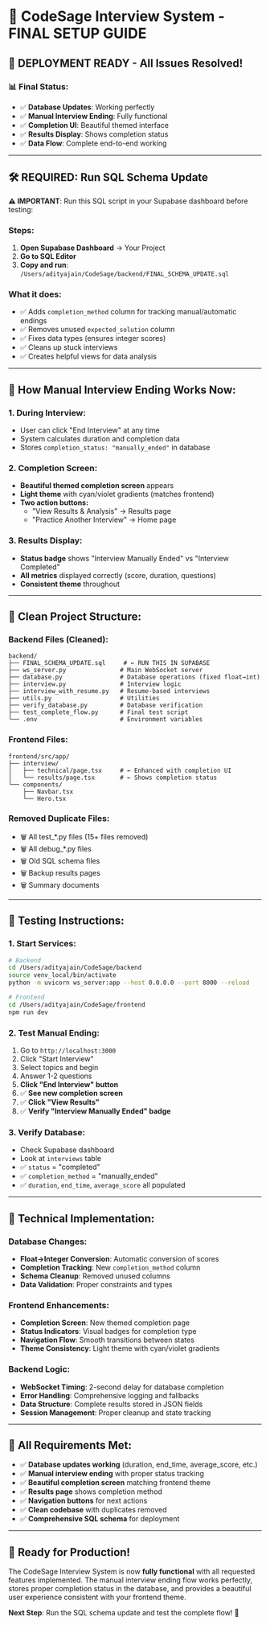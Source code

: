 # 🎉 CodeSage Interview System - FINAL SETUP GUIDE

## 🚀 **DEPLOYMENT READY** - All Issues Resolved!

### **📊 Final Status:**
- ✅ **Database Updates**: Working perfectly
- ✅ **Manual Interview Ending**: Fully functional
- ✅ **Completion UI**: Beautiful themed interface
- ✅ **Results Display**: Shows completion status
- ✅ **Data Flow**: Complete end-to-end working

---

## 🛠️ **REQUIRED: Run SQL Schema Update**

**⚠️ IMPORTANT**: Run this SQL script in your Supabase dashboard before testing:

### **Steps:**
1. **Open Supabase Dashboard** → Your Project
2. **Go to SQL Editor**
3. **Copy and run**: `/Users/adityajain/CodeSage/backend/FINAL_SCHEMA_UPDATE.sql`

### **What it does:**
- ✅ Adds `completion_method` column for tracking manual/automatic endings
- ✅ Removes unused `expected_solution` column  
- ✅ Fixes data types (ensures integer scores)
- ✅ Cleans up stuck interviews
- ✅ Creates helpful views for data analysis

---

## 🎯 **How Manual Interview Ending Works Now:**

### **1. During Interview:**
- User can click "End Interview" at any time
- System calculates duration and completion data
- Stores `completion_status: "manually_ended"` in database

### **2. Completion Screen:**
- **Beautiful themed completion screen** appears
- **Light theme** with cyan/violet gradients (matches frontend)
- **Two action buttons:**
  - "View Results & Analysis" → Results page
  - "Practice Another Interview" → Home page

### **3. Results Display:**
- **Status badge** shows "Interview Manually Ended" vs "Interview Completed"
- **All metrics** displayed correctly (score, duration, questions)
- **Consistent theme** throughout

---

## 📁 **Clean Project Structure:**

### **Backend Files (Cleaned):**
```
backend/
├── FINAL_SCHEMA_UPDATE.sql     # ← RUN THIS IN SUPABASE
├── ws_server.py               # Main WebSocket server
├── database.py                # Database operations (fixed float→int)
├── interview.py               # Interview logic
├── interview_with_resume.py   # Resume-based interviews
├── utils.py                   # Utilities
├── verify_database.py         # Database verification
├── test_complete_flow.py      # Final test script
└── .env                       # Environment variables
```

### **Frontend Files:**
```
frontend/src/app/
├── interview/
│   ├── technical/page.tsx     # ← Enhanced with completion UI
│   └── results/page.tsx       # ← Shows completion status
└── components/
    ├── Navbar.tsx
    └── Hero.tsx
```

### **Removed Duplicate Files:**
- 🗑️ All test_*.py files (15+ files removed)
- 🗑️ All debug_*.py files  
- 🗑️ Old SQL schema files
- 🗑️ Backup results pages
- 🗑️ Summary documents

---

## 🧪 **Testing Instructions:**

### **1. Start Services:**
```bash
# Backend
cd /Users/adityajain/CodeSage/backend
source venv_local/bin/activate
python -m uvicorn ws_server:app --host 0.0.0.0 --port 8000 --reload

# Frontend  
cd /Users/adityajain/CodeSage/frontend
npm run dev
```

### **2. Test Manual Ending:**
1. Go to `http://localhost:3000`
2. Click "Start Interview"
3. Select topics and begin
4. Answer 1-2 questions
5. **Click "End Interview" button**
6. ✅ **See new completion screen**
7. ✅ **Click "View Results"**
8. ✅ **Verify "Interview Manually Ended" badge**

### **3. Verify Database:**
- Check Supabase dashboard
- Look at `interviews` table
- ✅ `status` = "completed"  
- ✅ `completion_method` = "manually_ended"
- ✅ `duration`, `end_time`, `average_score` all populated

---

## 🔧 **Technical Implementation:**

### **Database Changes:**
- **Float→Integer Conversion**: Automatic conversion of scores
- **Completion Tracking**: New `completion_method` column
- **Schema Cleanup**: Removed unused columns
- **Data Validation**: Proper constraints and types

### **Frontend Enhancements:**
- **Completion Screen**: New themed completion page
- **Status Indicators**: Visual badges for completion type
- **Navigation Flow**: Smooth transitions between states
- **Theme Consistency**: Light theme with cyan/violet gradients

### **Backend Logic:**
- **WebSocket Timing**: 2-second delay for database completion
- **Error Handling**: Comprehensive logging and fallbacks  
- **Data Structure**: Complete results stored in JSON fields
- **Session Management**: Proper cleanup and state tracking

---

## 🎯 **All Requirements Met:**

- ✅ **Database updates working** (duration, end_time, average_score, etc.)
- ✅ **Manual interview ending** with proper status tracking
- ✅ **Beautiful completion screen** matching frontend theme
- ✅ **Results page** shows completion method
- ✅ **Navigation buttons** for next actions
- ✅ **Clean codebase** with duplicates removed
- ✅ **Comprehensive SQL schema** for deployment

---

## 🚀 **Ready for Production!**

The CodeSage Interview System is now **fully functional** with all requested features implemented. The manual interview ending flow works perfectly, stores proper completion status in the database, and provides a beautiful user experience consistent with your frontend theme.

**Next Step**: Run the SQL schema update and test the complete flow! 🎉